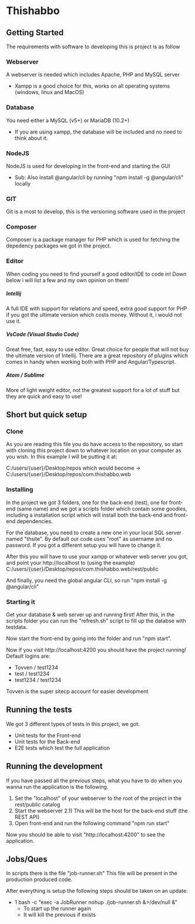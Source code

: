 # Thishabbo

## Getting Started

The requirements with software to developing this is project is as follow

### Webserver

A webserver is needed which includes Apache, PHP and MySQL server
- Xampp is a good choice for this, works on all operating systems (windows, linux and MacOS)

### Database

You need either a MySQL (v5+) or MariaDB (10.2+)
- If you are using xampp, the database will be included and no need to think about it.

### NodeJS

NodeJS is used for developing in the front-end and starting the GUI
- Sub: Also install @angular/cli by running "npm install -g @angular/cli" locally

### GIT

Git is a most to develop, this is the versioning software used in the project

### Composer

Composer is a package manager for PHP which is used for fetching the depedency packages
we got in the project.

### Editor

When coding you need to find yourself a good editor/IDE to code in! Down below i will list a few
and my own opinion on them!

##### Intellij

A full IDE with support for relations and speed, extra good support for PHP if you got the ultimate
version which costs money. Without it, i would not use it.

##### VsCode (Visual Studio Code)

Great free, fast, easy to use editor. Great choice for people that will not buy the ultimate
version of Intellij. There are a great repository of plugins which comes in handy when working
both with PHP and Angular/Typescript.

##### Atom / Sublime

More of light weight editor, not the greatest support for a lot of stuff but they are quick
and easy to use!

## Short but quick setup
### Clone
As you are reading this file you do have access to the repository, so start with cloning this project
down to whatever location on your computer as you wish. In this example I will be putting it at:

C:/users/{user}/Desktop/repos which would become -> C:/users/{user}/Desktop/repos/com.thishabbo.web

### Installing
In the project we got 3 folders, one for the back-end (rest), one for front-end (same name) and we got
a scripts folder which contain some goodies, including a installation script which will install both
the back-end and front-end dependencies.

For the database, you need to create a new one in your local SQL server named "thsite".
By default our code uses "root" as username and no password. If you got a different setup
you will have to change it.

After this you will have to use your xampp or whatever web server you got, and point your http://localhost
to (using the example) C:/users/{user}/Desktop/repos/com.thishabbo.web/rest/public

And finally, you need the global angular CLI, so run "npm install -g @angular/cli"

### Starting it

Get your database & web server up and running first!
After this, in the scripts folder you can run the "refresh.sh" script
to fill up the databse with testdata. 

Now start the front-end by going into the folder and run "npm start".

Now if you visit http://localhost:4200 you should have the project running!
Default logins are:
* Tovven / test1234
* test / test1234
* test1234 / test1234

Tovven is the super sitecp account for easier development

## Running the tests

We got 3 different types of tests in this project, we got:
* Unit tests for the Front-end
* Unit tests for the Back-end
* E2E tests which test the full application


## Running the development
If you have passed all the previous steps, what you have to do when you wanna run
the application is the following.

1) Set the "localhost" of your webserver to the root of the project in the rest/public catalog
2) Start the webserver
2.1) This will be the host for the back-end stuff (the REST API)
3) Open front-end and run the following command "npm run start"

Now you should be able to visit "http://localhost:4200" to see the application.

## Jobs/Ques
In scripts there is the file "job-runner.sh"
This file will be present in the production produced code.

After everything is setup the following steps should be taken on an update:
- 1 bash -c "exec -a JobRunner nohup ./job-runner.sh &>/dev/null &"
  - To start up the runner again
  - It will kill the previous if exists
